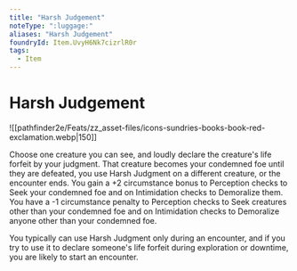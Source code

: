 ```yaml
---
title: "Harsh Judgement"
noteType: ":luggage:"
aliases: "Harsh Judgement"
foundryId: Item.UvyH6Nk7cizrlR0r
tags:
  - Item
---
```


# Harsh Judgement
![[pathfinder2e/Feats/zz_asset-files/icons-sundries-books-book-red-exclamation.webp|150]]

Choose one creature you can see, and loudly declare the creature's life forfeit by your judgment. That creature becomes your condemned foe until they are defeated, you use Harsh Judgment on a different creature, or the encounter ends. You gain a +2 circumstance bonus to Perception checks to Seek your condemned foe and on Intimidation checks to Demoralize them. You have a -1 circumstance penalty to Perception checks to Seek creatures other than your condemned foe and on Intimidation checks to Demoralize anyone other than your condemned foe.

You typically can use Harsh Judgment only during an encounter, and if you try to use it to declare someone's life forfeit during exploration or downtime, you are likely to start an encounter.


